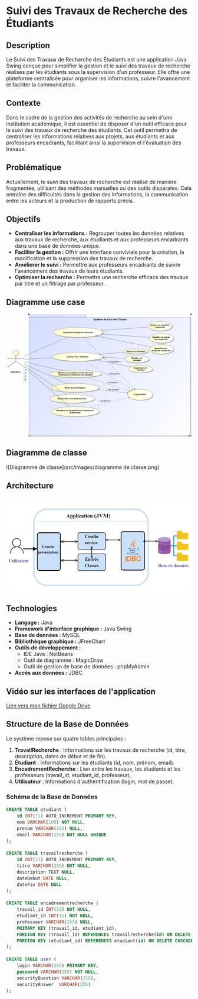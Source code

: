 # Suivi des Travaux de Recherche des Étudiants

## Description

Le Suivi des Travaux de Recherche des Étudiants est une application Java Swing conçue pour simplifier la gestion et le suivi des travaux de recherche réalisés par les étudiants sous la supervision d'un professeur. Elle offre une plateforme centralisée pour organiser les informations, suivre l'avancement et faciliter la communication.


## Contexte

Dans le cadre de la gestion des activités de recherche au sein d'une institution académique, il est essentiel de disposer d'un outil efficace pour le suivi des travaux de recherche des étudiants. Cet outil permettra de centraliser les informations relatives aux projets, aux étudiants et aux professeurs encadrants, facilitant ainsi la supervision et l'évaluation des travaux.

## Problématique

Actuellement, le suivi des travaux de recherche est réalisé de manière fragmentée, utilisant des méthodes manuelles ou des outils disparates. Cela entraîne des difficultés dans la gestion des informations, la communication entre les acteurs et la production de rapports précis.

## Objectifs

* **Centraliser les informations :** Regrouper toutes les données relatives aux travaux de recherche, aux étudiants et aux professeurs encadrants dans une base de données unique.
* **Faciliter la gestion :** Offrir une interface conviviale pour la création, la modification et la suppression des travaux de recherche.
* **Améliorer le suivi :** Permettre aux professeurs encadrants de suivre l'avancement des travaux de leurs étudiants.
* **Optimiser la recherche :** Permettre une recherche efficace des travaux par titre et un filtrage par professeur.

## Diagramme use case 
![Diagramme use case ](src/images/useCase.png)

## Diagramme de classe
![Diagramme de classe](src/images/diagramme de classe.png)


## Architecture

 ![Architecture du projet](src/images/archetecture.png)
## Technologies

* **Langage :** Java
* **Framework d'interface graphique :** Java Swing
* **Base de données :** MySQL
* **Bibliothèque graphique :** JFreeChart
* **Outils de développement :**
    * IDE Java : NetBeans
    * Outil de diagramme : MagicDraw
    * Outil de gestion de base de données : phpMyAdmin
* **Accès aux données :** JDBC

##   Vidéo sur les interfaces de l'application

[Lien vers mon fichier Google Drive](https://drive.google.com/drive/folders/1iol9U6Yd0CNXnGVL7ms_3eK2waZPwkh2?usp=sharing)

## Structure de la Base de Données

Le système repose sur quatre tables principales :

1.  **TravailRecherche** : Informations sur les travaux de recherche (id, titre, description, dates de début et de fin).
2.  **Étudiant** : Informations sur les étudiants (id, nom, prénom, email).
3.  **EncadrementRecherche** : Lien entre les travaux, les étudiants et les professeurs (travail_id, etudiant_id, professeur).
4.  **Utilisateur** : Informations d'authentification (login, mot de passe).

### Schéma de la Base de Données

```sql
CREATE TABLE etudiant (
    id INT(11) AUTO_INCREMENT PRIMARY KEY,
    nom VARCHAR(100) NOT NULL,
    prenom VARCHAR(255) NULL,
    email VARCHAR(255) NOT NULL UNIQUE
);

CREATE TABLE travailrecherche (
    id INT(11) AUTO_INCREMENT PRIMARY KEY,
    titre VARCHAR(255) NOT NULL,
    description TEXT NULL,
    dateDebut DATE NULL,
    dateFin DATE NULL
);

CREATE TABLE encadrementrecherche (
    travail_id INT(11) NOT NULL,
    etudiant_id INT(11) NOT NULL,
    professeur VARCHAR(255) NULL,
    PRIMARY KEY (travail_id, etudiant_id),
    FOREIGN KEY (travail_id) REFERENCES travailrecherche(id) ON DELETE CASCADE ON UPDATE CASCADE,
    FOREIGN KEY (etudiant_id) REFERENCES etudiant(id) ON DELETE CASCADE ON UPDATE CASCADE
);

CREATE TABLE user (
    login VARCHAR(255) PRIMARY KEY,
    password VARCHAR(255) NOT NULL,
    securityQuestion VARCHAR(255),
    securityAnswer	VARCHAR(255)
);